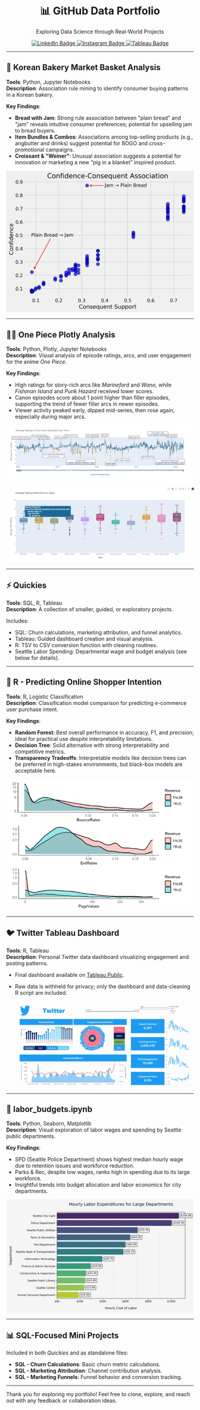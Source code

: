 <!-- Header Section -->
<div align="center">
  <h1>📊 GitHub Data Portfolio</h1>
  <p>Exploring Data Science through Real-World Projects</p>
  <p>
    <a href="https://www.linkedin.com/in/bryant-jay/" target="_blank">
      <img src="https://img.shields.io/badge/LinkedIn-Connect-blue?style=for-the-badge&logo=linkedin&logoColor=white" alt="LinkedIn Badge">
    </a>
        <a href="https://www.instagram.com/scattrbrainjane/" target="_blank">
      <img src="https://img.shields.io/badge/Instagram-Follow-pink?style=for-the-badge&logo=instagram&logoColor=white" alt="Instagram Badge">
    </a>
    <a href="https://public.tableau.com/app/profile/bryant.jay/vizzes" target="_blank">
      <img src="https://img.shields.io/badge/Tableau-Portfolio-blue?style=for-the-badge&logo=tableau&logoColor=white" alt="Tableau Badge">
    </a>
  </p>
</div>

---

## 🥐 Korean Bakery Market Basket Analysis

**Tools**: Python, Jupyter Notebooks  
**Description**: Association rule mining to identify consumer buying patterns in a Korean bakery.

**Key Findings**:
- **Bread with Jam**: Strong rule association between "plain bread" and "jam" reveals intuitive consumer preferences; potential for upselling jam to bread buyers.
- **Item Bundles & Combos**: Associations among top-selling products (e.g., angbutter and drinks) suggest potential for BOGO and cross-promotional campaigns.
- **Croissant & "Weiner"**: Unusual association suggests a potential for innovation or marketing a new “pig in a blanket” inspired product.

![Spotting Association Outliers](https://github.com/bryantjay/Portfolio/blob/main/Korean%20Bakery%20Market%20Basket%20Analysis/plots/confidence_consequent_association.png?raw=true)    

---

## 🏴‍☠️ One Piece Plotly Analysis

**Tools**: Python, Plotly, Jupyter Notebooks  
**Description**: Visual analysis of episode ratings, arcs, and user engagement for the anime *One Piece*.

**Key Findings**:
- High ratings for story-rich arcs like *Marineford* and *Wano*, while *Fishman Island* and *Punk Hazard* received lower scores.
- Canon episodes score about 1 point higher than filler episodes, supporting the trend of fewer filler arcs in newer episodes.
- Viewer activity peaked early, dipped mid-series, then rose again, especially during major arcs.

![Ratings Timeline of One Piece series, colored by canon and function episodes](https://github.com/bryantjay/Portfolio/blob/main/One%20Piece%20Plotly%20Analysis/visualizations/op_ratings_over_time.png?raw=true)

![Same visual, with outlier tooltip](https://github.com/bryantjay/Portfolio/blob/main/One%20Piece%20Plotly%20Analysis/visualizations/viz72.png?raw=true)

---

## ⚡ Quickies

**Tools**: SQL, R, Tableau  
**Description**: A collection of smaller, guided, or exploratory projects.

Includes:
- SQL: Churn calculations, marketing attribution, and funnel analytics.
- Tableau: Guided dashboard creation and visual analysis.
- R: TSV to CSV conversion function with cleaning routines.
- Seattle Labor Spending: Departmental wage and budget analysis (see below for details).

---

## 🔮 R - Predicting Online Shopper Intention

**Tools**: R, Logistic Classification  
**Description**: Classification model comparison for predicting e-commerce user purchase intent.

**Key Findings**:
- **Random Forest**: Best overall performance in accuracy, F1, and precision; ideal for practical use despite interpretability limitations.
- **Decision Tree**: Solid alternative with strong interpretability and competitive metrics.
- **Transparency Tradeoffs**: Interpretable models like decision trees can be preferred in high-stakes environments, but black-box models are acceptable here.

![imgB2](https://github.com/bryantjay/Portfolio/blob/main/R%20-%20Predicting%20Online%20Shopper%20Intention/source_files/images/imgB2.png?raw=true)

---

## 🐦 Twitter Tableau Dashboard

**Tools**: R, Tableau  
**Description**: Personal Twitter data dashboard visualizing engagement and posting patterns.

- Final dashboard available on [Tableau Public](#).
- Raw data is withheld for privacy; only the dashboard and data-cleaning R script are included.

  ![Dashboard Preview](https://github.com/bryantjay/Portfolio/blob/main/Twitter%20Tableau%20Dashboard/images/Screenshot%202025-04-27%20191629.png?raw=true)

---

## 💼 labor_budgets.ipynb

**Tools**: Python, Seaborn, Matplotlib  
**Description**: Visual exploration of labor wages and spending by Seattle public departments.

**Key Findings**:
- SPD (Seattle Police Department) shows highest median hourly wage due to retention issues and workforce reduction.
- Parks & Rec, despite low wages, ranks high in spending due to its large workforce.
- Insightful trends into budget allocation and labor economics for city departments.

![fig3](https://github.com/bryantjay/Portfolio/blob/main/Quickies/Seattle%20Labor%20Spending%20by%20Department/plots/fig3.png?raw=true)    

---

## 📊 SQL-Focused Mini Projects

Included in both *Quickies* and as standalone files:

- **SQL - Churn Calculations**: Basic churn metric calculations.
- **SQL - Marketing Attribution**: Channel contribution analysis.
- **SQL - Marketing Funnels**: Funnel behavior and conversion tracking.

---

Thank you for exploring my portfolio! Feel free to clone, explore, and reach out with any feedback or collaboration ideas.

